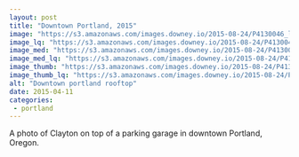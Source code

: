 ```yaml
---
layout: post
title: "Downtown Portland, 2015"
image: "https://s3.amazonaws.com/images.downey.io/2015-08-24/P4130046_large.jpg"
image_lq: "https://s3.amazonaws.com/images.downey.io/2015-08-24/P4130046_large_lq.jpg"
image_med: "https://s3.amazonaws.com/images.downey.io/2015-08-24/P4130046_medium.jpg"
image_med_lq: "https://s3.amazonaws.com/images.downey.io/2015-08-24/P4130046_medium_lq.jpg"
image_thumb: "https://s3.amazonaws.com/images.downey.io/2015-08-24/P4130046_thumb.jpg"
image_thumb_lq: "https://s3.amazonaws.com/images.downey.io/2015-08-24/P4130046_thumb_lq.jpg"
alt: "Downtown portland rooftop"
date: 2015-04-11
categories:
 - portland
---
```


A photo of Clayton on top of a parking garage in downtown Portland, Oregon.
